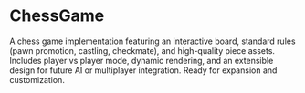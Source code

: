 # ChessGame
A chess game implementation featuring an interactive board, standard rules (pawn promotion, castling, checkmate), and high-quality piece assets. Includes player vs player mode, dynamic rendering, and an extensible design for future AI or multiplayer integration. Ready for expansion and customization.
